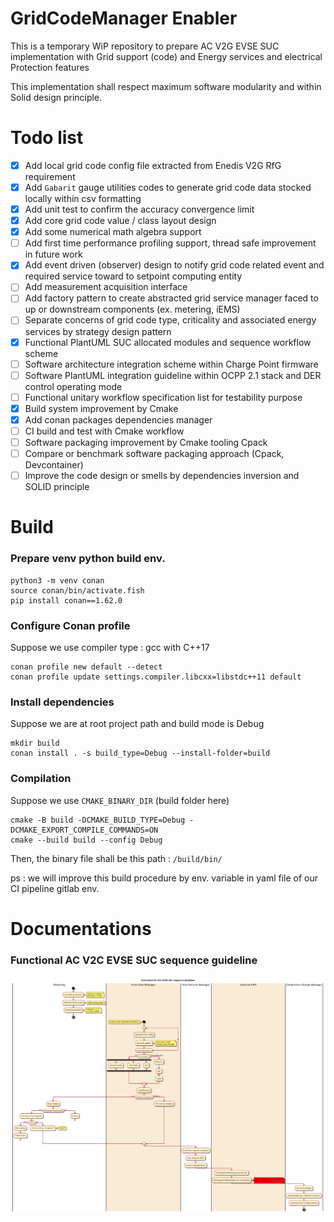 # GridCodeManager Enabler

This is a temporary WiP repository to prepare AC V2G EVSE SUC implementation with Grid support (code)
and Energy services and electrical Protection features

This implementation shall respect maximum software modularity and within Solid design principle.  


# Todo list
- [x] Add local grid code config file extracted from Enedis V2G RfG requirement
- [x] Add `Gabarit` gauge utilities codes to generate grid code data stocked locally within csv formatting
- [x] Add unit test to confirm the accuracy convergence limit
- [x] Add core grid code value / class layout design
- [x] Add some numerical math algebra support
- [ ] Add first time performance profiling support, thread safe improvement in future work
- [x] Add event driven (observer) design to notify grid code related event and required service toward to setpoint computing entity
- [ ] Add measurement acquisition interface
- [ ] Add factory pattern to create abstracted grid service manager faced to up or downstream components (ex. metering, iEMS)
- [ ] Separate concerns of grid code type, criticality and associated energy services by strategy design pattern
- [x] Functional PlantUML SUC allocated modules and sequence workflow scheme
- [ ] Software architecture integration scheme within Charge Point firmware
- [ ] Software PlantUML integration guideline within OCPP 2.1 stack and DER control operating mode
- [ ] Functional unitary workflow specification list for testability purpose
- [x] Build system improvement by Cmake
- [x] Add conan packages dependencies manager
- [ ] CI build and test with Cmake workflow
- [ ] Software packaging improvement by Cmake tooling Cpack
- [ ] Compare or benchmark software packaging approach (Cpack, Devcontainer)
- [ ] Improve the code design or smells by dependencies inversion and SOLID principle

# Build

### Prepare venv python build env.

```shell
python3 -m venv conan
source conan/bin/activate.fish
pip install conan==1.62.0
```

### Configure Conan profile

Suppose we use compiler type : gcc with C++17
```shell
conan profile new default --detect
conan profile update settings.compiler.libcxx=libstdc++11 default
```

### Install dependencies
Suppose we are at root project path and build mode is Debug
```shell
mkdir build
conan install . -s build_type=Debug --install-folder=build
```

### Compilation
Suppose we use `CMAKE_BINARY_DIR` (build folder here)
```shell
cmake -B build -DCMAKE_BUILD_TYPE=Debug -DCMAKE_EXPORT_COMPILE_COMMANDS=ON
cmake --build build --config Debug
```
Then, the binary file shall be this path : `/build/bin/`

ps : we will improve this build procedure by env. variable in yaml file of our CI pipeline gitlab env.


# Documentations

### Functional AC V2C EVSE SUC sequence guideline
![SUC sequence](doc/SUC_AC_V2G_EVSE_Grid_Support.png)
